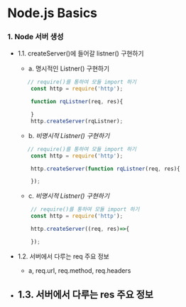 # Node.js Basics

### 1. Node 서버 생성

- 1.1. createServer()에 들어갈 listner() 구현하기

    - a. 명시적인 Listner() 구현하기
    ```javascript
       // require()를 통하여 모듈 import 하기
        const http = require('http');

        function rqListner(req, res){

        }
        http.createServer(rqListner);

    ```
    - b. *비명시적 Listner() 구현하기*   
    ```javascript
       // require()를 통하여 모듈 import 하기
        const http = require('http');

        http.createServer(function rqListner(req, res){

        });
    ```
          
    - c. *비명시적 Listner() 구현하기*
    ```javascript
        // require()를 통하여 모듈 import 하기
        const http = require('http');

        http.createServer((req, res)=>{

        });
    ```  
- 1.2. 서버에서 다루는 req 주요 정보 
    - a, req.url, req.method, req.headers

- 1.3. 서버에서 다루는 res 주요 정보 
    - 

